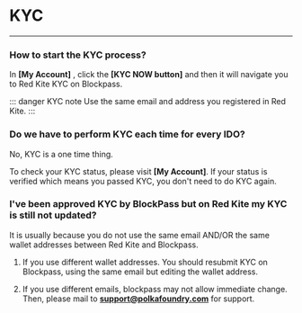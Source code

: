 # KYC

---

<h3> How to start the KYC process? </h3>

In **[My Account]** , click the **[KYC NOW button]** and then it will navigate you to Red Kite KYC on Blockpass.

::: danger KYC note
Use the same email and address you registered in Red Kite.
:::

<h3> Do we have to perform KYC each time for every IDO? </h3>

No, KYC is a one time thing.

To check your KYC status, please visit **[My Account]**. If your status is verified which means you passed KYC, you don't need to do KYC again.

<h3> I've been approved KYC by BlockPass but on Red Kite my KYC is still not updated? </h3>

It is usually because you do not use the same email AND/OR the same wallet addresses between Red Kite and Blockpass. 

1. If you use different wallet addresses. You should resubmit KYC on Blockpass, using the same email but editing the wallet address.

2. If you use different emails, blockpass may not allow immediate change. Then, please mail to **support@polkafoundry.com** for support.

